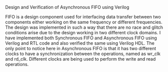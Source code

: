 Design and Verification of Asynchronous FIFO using Verilog

FIFO is a design component used for interfacing data transfer between two components either working on the same frequency or different frequencies. The design was implemented in such a way that there are no race and glitch conditions arise due to the design working in two different clock domains. I have implemented both Synchronous FIFO and Asynchronous FIFO using Verilog and RTL code and also verified the same using Verilog HDL. The only point to notice here in Asynchronous FIFO is that it has two different clocks to have a synchronization between the operations, named as wr_clk and rd_clk. Different clocks are being used to perform the write and read operations.
